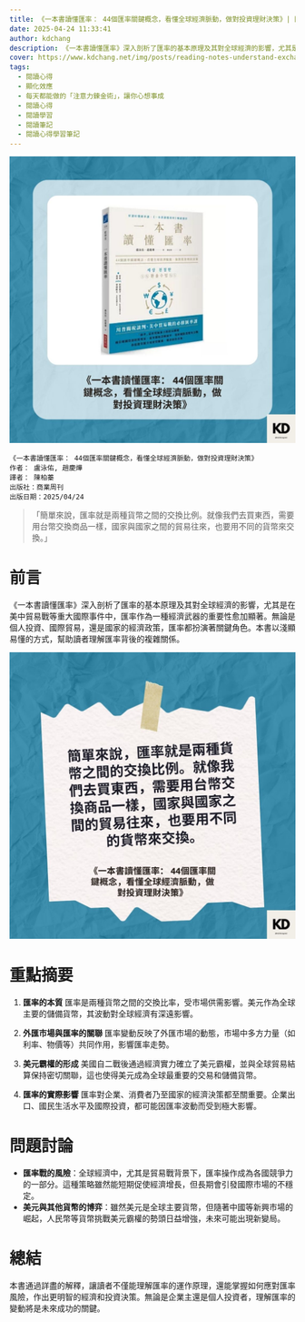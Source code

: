 ```yaml
---
title: 《一本書讀懂匯率： 44個匯率關鍵概念，看懂全球經濟脈動，做對投資理財決策》| 閱讀心得學習筆記
date: 2025-04-24 11:33:41
author: kdchang
description: 《一本書讀懂匯率》深入剖析了匯率的基本原理及其對全球經濟的影響，尤其是在美中貿易戰等重大國際事件中，匯率作為一種經濟武器的重要性愈加顯著。無論是個人投資、國際貿易，還是國家的經濟政策，匯率都扮演著關鍵角色。本書以淺顯易懂的方式，幫助讀者理解匯率背後的複雜關係。
cover: https://www.kdchang.net/img/posts/reading-notes-understand-exchange-rates-with-a-book-1.jpg
tags:
  - 閱讀心得
  - 顯化效應
  - 每天都能做的「注意力鍊金術」，讓你心想事成
  - 閱讀心得
  - 閱讀學習
  - 閱讀筆記
  - 閱讀心得學習筆記
---
```


![](img/posts/reading-notes-understand-exchange-rates-with-a-book-1.jpg)

```
《一本書讀懂匯率： 44個匯率關鍵概念，看懂全球經濟脈動，做對投資理財決策》
作者： 盧泳佑, 趙慶燁
譯者： 陳柏蓁
出版社：商業周刊
出版日期：2025/04/24
```

> 「簡單來說，匯率就是兩種貨幣之間的交換比例。就像我們去買東西，需要用台幣交換商品一樣，國家與國家之間的貿易往來，也要用不同的貨幣來交換。」

# 前言

《一本書讀懂匯率》深入剖析了匯率的基本原理及其對全球經濟的影響，尤其是在美中貿易戰等重大國際事件中，匯率作為一種經濟武器的重要性愈加顯著。無論是個人投資、國際貿易，還是國家的經濟政策，匯率都扮演著關鍵角色。本書以淺顯易懂的方式，幫助讀者理解匯率背後的複雜關係。

![](img/posts/reading-notes-understand-exchange-rates-with-a-book-2.jpg)

# 重點摘要

1. **匯率的本質**
   匯率是兩種貨幣之間的交換比率，受市場供需影響。美元作為全球主要的儲備貨幣，其波動對全球經濟有深遠影響。

2. **外匯市場與匯率的關聯**
   匯率變動反映了外匯市場的動態，市場中多方力量（如利率、物價等）共同作用，影響匯率走勢。

3. **美元霸權的形成**
   美國自二戰後通過經濟實力確立了美元霸權，並與全球貿易結算保持密切關聯，這也使得美元成為全球最重要的交易和儲備貨幣。

4. **匯率的實際影響**
   匯率對企業、消費者乃至國家的經濟決策都至關重要。企業出口、國民生活水平及國際投資，都可能因匯率波動而受到極大影響。

# 問題討論

- **匯率戰的風險**：全球經濟中，尤其是貿易戰背景下，匯率操作成為各國競爭力的一部分。這種策略雖然能短期促使經濟增長，但長期會引發國際市場的不穩定。
- **美元與其他貨幣的博弈**：雖然美元是全球主要貨幣，但隨著中國等新興市場的崛起，人民幣等貨幣挑戰美元霸權的勢頭日益增強，未來可能出現新變局。

# 總結

本書通過詳盡的解釋，讓讀者不僅能理解匯率的運作原理，還能掌握如何應對匯率風險，作出更明智的經濟和投資決策。無論是企業主還是個人投資者，理解匯率的變動將是未來成功的關鍵。
